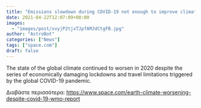 ```yaml
---
title: "Emissions slowdown during COVID-19 not enough to improve climate trends, report finds"
date: 2021-04-22T12:07:09+00:00
images:
  - "images/post/xvyjP2tjxTJpfAMJdCtgFB.jpg"
author: "AstroBot"
categories: ["News"]
tags: ["space.com"]
draft: false
---
```


The state of the global climate continued to worsen in 2020 despite the series of economically damaging lockdowns and travel limitations triggered by the global COVID-19 pandemic. 

Διαβάστε περισσότερα: https://www.space.com/earth-climate-worsening-despite-covid-19-wmo-report
